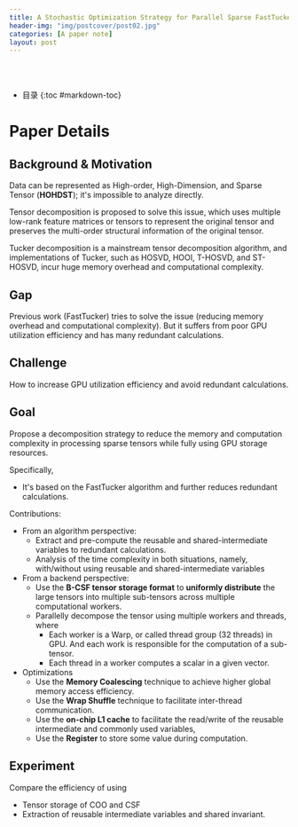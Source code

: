 ```yaml
---
title: A Stochastic Optimization Strategy for Parallel Sparse FastTucker Decomposition on GPU Platform
header-img: "img/postcover/post02.jpg"
categories: [A paper note]
layout: post
---
```



<br/><br/>

- 目录
{:toc #markdown-toc}

# Paper Details

## Background & Motivation

Data can be represented as High-order, High-Dimension, and Sparse Tensor (**HOHDST**); it's impossible to analyze directly.

Tensor decomposition is proposed to solve this issue, which uses multiple low-rank feature matrices or tensors to represent the original tensor and preserves the multi-order structural information of the original tensor.

Tucker decomposition is a mainstream tensor decomposition algorithm, and implementations of Tucker, such as HOSVD, HOOI, T-HOSVD, and ST-HOSVD, incur huge memory overhead and computational complexity.

## Gap

Previous work (FastTucker) tries to solve the issue (reducing memory overhead and computational complexity). But it suffers from poor GPU utilization efficiency and has many redundant calculations. 

## Challenge

How to increase GPU utilization efficiency and avoid redundant calculations.

## Goal

Propose a decomposition strategy to reduce the memory and computation complexity in processing sparse tensors while fully using GPU storage resources.

Specifically, 

- It's based on the FastTucker algorithm and further reduces redundant calculations. 



Contributions:

- From an algorithm perspective:
  - Extract and pre-compute the reusable and shared-intermediate variables to redundant calculations.
  - Analysis of the time complexity in both situations, namely, with/without using reusable and shared-intermediate variables
- From a backend perspective:
  - Use the **B-CSF tensor storage format** to **uniformly distribute** the large tensors into multiple sub-tensors across multiple computational workers. 
  - Parallelly decompose the tensor using multiple workers and threads, where 
    - Each worker is a Warp, or called thread group (32 threads) in GPU. And each work is responsible for the computation of a sub-tensor. 
    - Each thread in a worker computes a scalar in a given vector.
- Optimizations
  - Use the **Memory Coalescing** technique to achieve higher global memory access efficiency. 
  - Use the **Wrap Shuffle** technique to facilitate inter-thread communication. 
  - Use the **on-chip L1 cache** to facilitate the read/write of the reusable intermediate and commonly used variables,
  - Use the **Register** to store some value during computation. 

## Experiment

Compare the efficiency of using 

- Tensor storage of COO and CSF
- Extraction of reusable intermediate variables and shared invariant.



